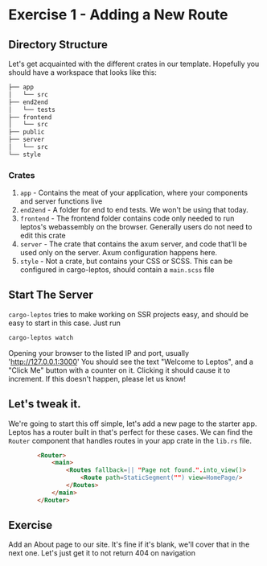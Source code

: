 # Exercise 1 - Adding a New Route

## Directory Structure 
Let's get acquainted with the different crates in our template. Hopefully you 
should have a workspace that looks like this:
```bash
├── app
│   └── src
├── end2end
│   └── tests
├── frontend
│   └── src
├── public
├── server
│   └── src
└── style
```
### Crates
1. `app` - Contains the meat of your application, where your components and 
server functions live
2. `end2end` - A folder for end to end tests. We won't be using that today.
3. `frontend` - The frontend folder contains code only needed to run leptos's 
webassembly on the browser. Generally users do not need to edit this crate
4. `server` - The crate that contains the axum server, and code that'll be used
only on the server. Axum configuration happens here. 
5. `style` - Not a crate, but contains your CSS or SCSS. This can be configured
in cargo-leptos, should contain a `main.scss` file

## Start The Server
`cargo-leptos` tries to make working on SSR projects easy, and should be easy to
start in this case. Just run
```bash
cargo-leptos watch
```
Opening your browser to the listed IP and port, usually 'http://127.0.0.1:3000'
You should see the text "Welcome to Leptos", and a "Click Me" button with a 
counter on it. Clicking it should cause it to increment. If this doesn't happen,
 please let us know!

## Let's tweak it.
We're going to start this off simple, let's add a new page to the starter app.
Leptos has a router built in that's perfect for these cases. We can find the `Router` component that handles routes in your app crate in the `lib.rs` file.
```html
        <Router>
            <main>
                <Routes fallback=|| "Page not found.".into_view()>
                    <Route path=StaticSegment("") view=HomePage/>
                </Routes>
            </main>
        </Router>

```

## Exercise
Add an About page to our site. It's fine if it's blank, we'll cover that in the
next one. Let's just get it to not return 404 on navigation
